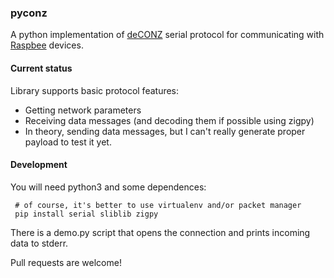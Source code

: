 ### pyconz

A python implementation of [deCONZ](https://www.dresden-elektronik.de/funktechnik/products/software/pc/deconz/)
serial protocol for communicating with [Raspbee](https://www.dresden-elektronik.de/raspbee/) devices.

#### Current status

Library supports basic protocol features:
 - Getting network parameters
 - Receiving data messages (and decoding them if possible using zigpy)
 - In theory, sending data messages, but I can't really generate proper payload to test it yet.

#### Development

You will need python3 and some dependences:

     # of course, it's better to use virtualenv and/or packet manager
     pip install serial sliblib zigpy

There is a demo.py script that opens the connection and prints incoming data to stderr.

Pull requests are welcome!